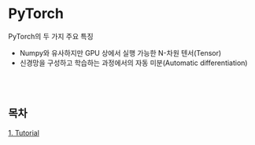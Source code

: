 # PyTorch

<p>PyTorch의 두 가지 주요 특징</p>
<p>

- Numpy와 유사하지만 GPU 상에서 실행 가능한 N-차원 텐서(Tensor)
- 신경망을 구성하고 학습하는 과정에서의 자동 미분(Automatic differentiation)
</p>

<br><br>

## 목차

<p>

[1. Tutorial]()
</p>

<br><br>

